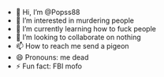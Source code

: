 - 👋 Hi, I’m @Popss88
- 👀 I’m interested in murdering people
- 🌱 I’m currently learning how to fuck people
- 💞️ I’m looking to collaborate on nothing
- 📫 How to reach me send a pigeon
- 😄 Pronouns: me dead
- ⚡ Fun fact: FBI mofo

<!---
Popss88/Popss88 is a ✨ special ✨ repository because its `README.md` (this file) appears on your GitHub profile.
You can click the Preview link to take a look at your changes.
--->
